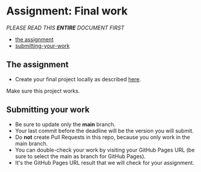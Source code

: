 # Assignment: Final work

*PLEASE READ THIS **ENTIRE** DOCUMENT FIRST*

* [the assignment](#the-assignment)
* [submitting-your-work](#submitting-your-work)


## The assignment

* Create your final project locally as described [here](https://cmd-viscom.gitbook.io/1-4-mmt4/toetsing/gelegenheid-1). 

Make sure this project works. 

## Submitting your work

* Be sure to update only the **main** branch.
* Your last commit before the deadline will be the version you will submit.
* Do **not** create Pull Requests in this repo, because you only work in the main branch.
* You can double-check your work by visiting your GitHub Pages URL (be sure to select the main as branch for GitHub Pages).
* It's the GitHub Pages URL result that we will check for your assignment. 



